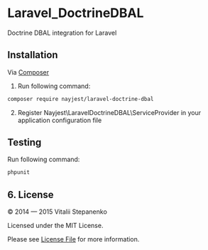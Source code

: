 Laravel_DoctrineDBAL
=======

Doctrine DBAL integration for Laravel

## Installation

Via [Composer](https://getcomposer.org)

1. Run following command:

```bash
composer require nayjest/laravel-doctrine-dbal
```
2. Register Nayjest\LaravelDoctrineDBAL\ServiceProvider in your application configuration file

## Testing

Run following command:

```bash
phpunit
```

## 6. License

© 2014 — 2015 Vitalii Stepanenko

Licensed under the MIT License.

Please see [License File](LICENSE) for more information.
